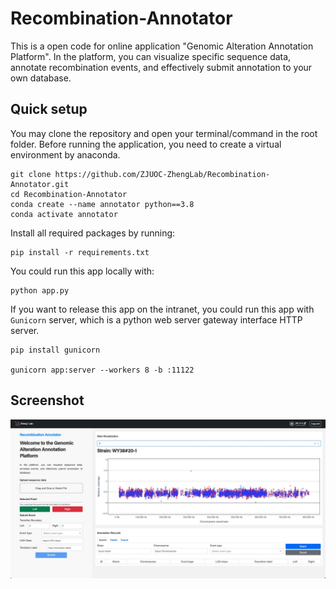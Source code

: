 # Recombination-Annotator
This is a open code for online application "Genomic Alteration Annotation Platform". In the platform, you can visualize specific sequence data, annotate recombination events, and effectively submit annotation to your own database.

## Quick setup

You may clone the repository and open your terminal/command in the root folder. Before running the application, you need to create a virtual environment by anaconda.

```
git clone https://github.com/ZJUOC-ZhengLab/Recombination-Annotator.git
cd Recombination-Annotator
conda create --name annotator python==3.8
conda activate annotator
```

Install all required packages by running:
```
pip install -r requirements.txt
```

You could run this app locally with:
```
python app.py
```

If you want to release this app on the intranet, you could run this app with `Gunicorn` server, which is a python web server gateway interface HTTP server.
```
pip install gunicorn

gunicorn app:server --workers 8 -b :11122
```


## Screenshot

![screenshot](img/screenshot.jpg)